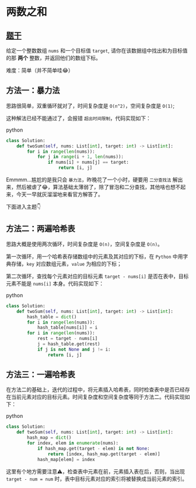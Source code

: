 # 两数之和

## [题干](https://leetcode-cn.com/problems/two-sum/)

给定一个整数数组 `nums` 和一个目标值 `target`, 请你在该数据组中找出和为目标值的那 **两个** 整数，并返回他们的数组下标。

难度：简单（并不简单哇😂）

## 方法一：暴力法

思路很简单，双重循环就对了，时间复杂度是 `O(n^2)`，空间复杂度是 `O(1)`;

这种解法已经不能通过了，会报错 `超出时间限制`，代码实现如下：

python

```python
class Solution:
    def twoSum(self, nums: List[int], target: int) -> List[int]:
        for i in range(len(nums)):
            for j in range(i + 1, len(nums)):
                if nums[i] + nums[j] == target:
                    return [i, j]  
```

Emmmm...尴尬的是我只会 `暴力法`，昨晚花了一个小时，硬要用 `二分查找法` 解出来，然后被虐了😂，算法基础太薄弱了，除了冒泡和二分查找，其他啥也想不起来，今天一早就灰溜溜地来看官方解答了。

下面进入主题👇

## 方法二：两遍哈希表

思路大概是使用两次循环，时间复杂度是 `O(n)`，空间复杂度是 `O(n)`。

第一次循环，用一个哈希表存储数组中的元素及其对应的下标，在 `Python` 中用字典存储，`key` 对应数组元素，`value` 为相应的下标；

第二次循环，查找每个元素对应的目标元素 `target - nums[i]` 是否在表中，目标元素不能是 `nums[i]` 本身。代码实现如下：

python

```python
class Solution:
    def twoSum(self, nums: List[int], target: int) -> List[int]:
        hash_table = dict()
        for i in range(len(nums)):
            hash_table[nums[i]] = i
        for i in range(len(nums)):
            rest = target - nums[i]
            j = hash_table.get(rest)
            if j is not None and j != i:
                return [i, j]
```

## 方法三：一遍哈希表

在方法二的基础上，迭代的过程中，将元素插入哈希表，同时检查表中是否已经存在当前元素对应的目标元素。时间复杂度和空间复杂度等同于方法二。代码实现如下：

python

```python
class Solution:
    def twoSum(self, nums: List[int], target: int) -> List[int]:
        hash_map = dict()
        for index, elem in enumerate(nums):
            if hash_map.get(target - elem) is not None:
                return [index, hash_map.get(target - elem)]
            hash_map[elem] = index
```

这里有个地方需要注意⚠️，检查表中元素在前，元素插入表在后，否则，当出现 `target - num = num` 时，表中目标元素对应的索引将被替换成当前元素的索引。
